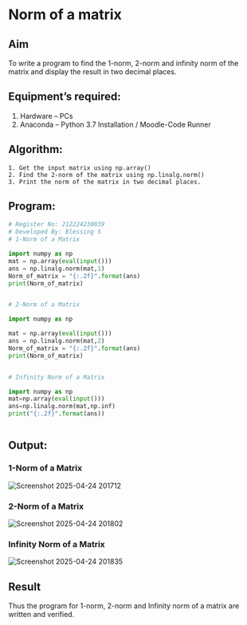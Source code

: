 # Norm of a matrix
## Aim
To write a program to find the 1-norm, 2-norm and infinity norm of the matrix and display the result in two decimal places.
## Equipment’s required:
1.	Hardware – PCs
2.	Anaconda – Python 3.7 Installation / Moodle-Code Runner
## Algorithm:
	1. Get the input matrix using np.array()   
    2. Find the 2-norm of the matrix using np.linalg.norm()
	3. Print the norm of the matrix in two decimal places.
## Program:
```Python
# Register No: 212224230039
# Developed By: Blessing S
# 1-Norm of a Matrix

import numpy as np
mat = np.array(eval(input()))
ans = np.linalg.norm(mat,1)
Norm_of_matrix = "{:.2f}".format(ans)
print(Norm_of_matrix)


# 2-Norm of a Matrix

import numpy as np

mat = np.array(eval(input()))
ans = np.linalg.norm(mat,2)
Norm_of_matrix = "{:.2f}".format(ans)
print(Norm_of_matrix)


# Infinity Norm of a Matrix

import numpy as np
mat=np.array(eval(input()))
ans=np.linalg.norm(mat,np.inf)
print("{:.2f}".format(ans))



```
## Output:
### 1-Norm of a Matrix
![Screenshot 2025-04-24 201712](https://github.com/user-attachments/assets/d02b2262-1019-4fad-ab03-5a504a7edfe5)


### 2-Norm of a Matrix
![Screenshot 2025-04-24 201802](https://github.com/user-attachments/assets/bf8dcfce-b005-444f-a811-924faa4cdbe5)


### Infinity Norm of a Matrix
![Screenshot 2025-04-24 201835](https://github.com/user-attachments/assets/49f88657-c155-41f7-ab47-bd56daf9eb4d)

## Result
Thus the program for 1-norm, 2-norm and Infinity norm of a matrix are written and verified.
